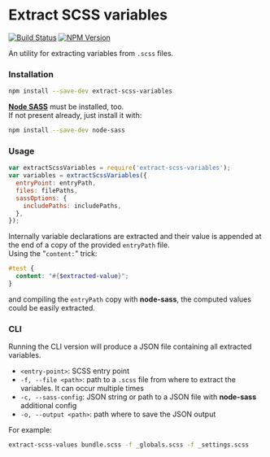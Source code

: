 # Extract SCSS variables

[![Build Status](https://travis-ci.org/EnoahNetzach/extract-scss-variables.svg?branch=master)](https://travis-ci.org/EnoahNetzach/extract-scss-variables)
[![NPM Version](http://img.shields.io/npm/v/extract-scss-variables.svg?style=flat)](https://www.npmjs.org/package/extract-scss-variables)

An utility for extracting variables from `.scss` files.

### Installation

```bash
npm install --save-dev extract-scss-variables
```

[**Node SASS**](https://github.com/sass/node-sass) must be installed, too.  
If not present already, just install it with:

```bash
npm install --save-dev node-sass
```
### Usage

```javascript
var extractScssVariables = require('extract-scss-variables');
var variables = extractScssVariables({
  entryPoint: entryPath,
  files: filePaths,
  sassOptions: { 
    includePaths: includePaths,
  },
});
```

Internally variable declarations are extracted and their value is appended at the end of a copy of the provided `entryPath` file.  
Using the "`content:`" trick:
```scss
#test {
  content: "#{$extracted-value}";
}
```
and compiling the `entryPath` copy with **node-sass**, the computed values could be easily extracted.

### CLI

Running the CLI version will produce a JSON file containing all extracted variables.

 - `<entry-point>`: SCSS entry point
 - `-f, --file <path>`: path to a `.scss` file from where to extract the variables. It can occur multiple times
 - `-c, --sass-config`: JSON string or path to a JSON file with **node-sass** additional config
 - `-o, --output <path>`: path where to save the JSON output

For example:
```bash
extract-scss-values bundle.scss -f _globals.scss -f _settings.scss
```
